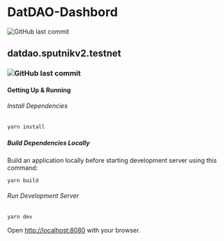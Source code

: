 # DatDAO-Dashbord

![GitHub last commit](https://img.shields.io/github/last-commit/modelomaker812/DatDAO-Dashboard?style=plastic)

## datdao.sputnikv2.testnet 

### ![GitHub last commit](https://img.shields.io/github/last-commit/modelomaker812/DatDAO-Dashboard?style=plastic)

#### Getting Up & Running

###### Install Dependencies

```bash
yarn install
```

##### Build Dependencies Locally

Build an application locally before starting development server using this command:

```
yarn build
```

###### Run Development Server

```bash
yarn dev
```

Open [http://localhost:8080](http://localhost:8080) with your browser.
